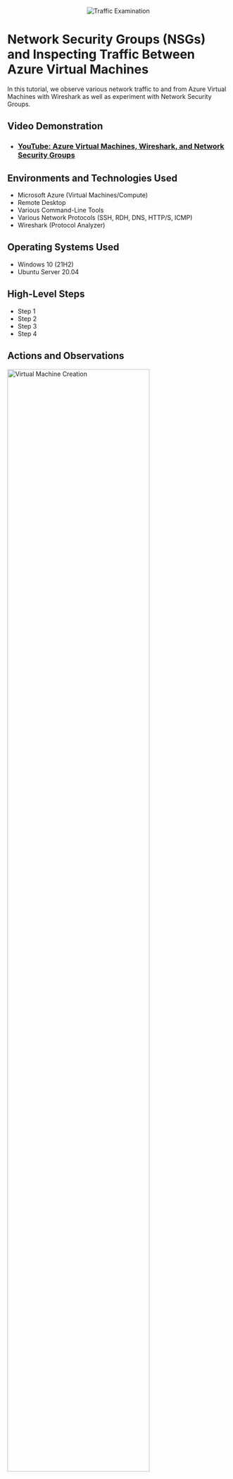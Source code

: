 <p align="center">
<img src="https://i.imgur.com/Ua7udoS.png" alt="Traffic Examination"/>
</p>

<h1>Network Security Groups (NSGs) and Inspecting Traffic Between Azure Virtual Machines</h1>
In this tutorial, we observe various network traffic to and from Azure Virtual Machines with Wireshark as well as experiment with Network Security Groups. <br />


<h2>Video Demonstration</h2>

- ### [YouTube: Azure Virtual Machines, Wireshark, and Network Security Groups](https://www.youtube.com)

<h2>Environments and Technologies Used</h2>

- Microsoft Azure (Virtual Machines/Compute)
- Remote Desktop
- Various Command-Line Tools
- Various Network Protocols (SSH, RDH, DNS, HTTP/S, ICMP)
- Wireshark (Protocol Analyzer)

<h2>Operating Systems Used </h2>

- Windows 10 (21H2)
- Ubuntu Server 20.04

<h2>High-Level Steps</h2>

- Step 1
- Step 2
- Step 3
- Step 4

<h2>Actions and Observations</h2>

<p>
<img src="https://i.imgur.com/tHGpmFH.png" height="80%" width="80%" alt="Virtual Machine Creation"/>
</p>
<p>
Using Azure, I created 2 virtual machines. The first operating on Windows and the second running on Linux.
</p>
<br />

<p>
<img src="https://i.imgur.com/4plaY3W.png" height="80%" width="80%" alt="ICMP"/>
</p>
<p>
I then installed Wireshark and first filterd for ICMP. With the assistance of Powershell, I observed png request and replies within Wireshark. I then did a non stop ping (-t).
</p>
<br />

<p>
<img src="https://i.imgur.com/SimoCCJ.png" height="80%" width="80%" alt="FireWall"/>
<p>
<img src="https://i.imgur.com/z03WRJ8.png" height="80%" width="80%" alt="FireWall"/>
<p>
I then did a nonstop ping and created a firewall in National Secrutiy Groups, to block incoming traffic from that server. 
</p>
<br />

<p>
<img src="https://i.imgur.com/OXygwSy.png" height="80%" width="80%" alt="SSH"/>
</p>
<img src="https://i.imgur.com/THVGZrJ.png" height="80%" width="80%" alt="TCP.Port==22"/>
<p>
  </p>
<img src="https://i.imgur.com/BqlDG1p.png" height="80%" width="80%" alt="DNS/Udp.port==53"/>
<p>
Next, I explored gaining access to the other computers command line. I filtered for SSH Traffic (tcp.port ==22) and DNS (udp.port ==53). 
</p>
<br />
